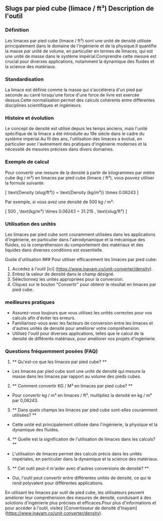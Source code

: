 ## Slugs par pied cube (limace / ft³) Description de l'outil

### Définition
Les limaces par pied cube (limace / ft³) sont une unité de densité utilisée principalement dans le domaine de l'ingénierie et de la physique.Il quantifie la masse par unité de volume, en particulier en termes de limaces, qui est une unité de masse dans le système impérial.Comprendre cette mesure est crucial pour diverses applications, notamment la dynamique des fluides et la science des matériaux.

### Standardisation
La limace est définie comme la masse qui s'accélérera d'un pied par seconde au carré lorsqu'une force d'une force de livre est exercée dessus.Cette normalisation permet des calculs cohérents entre différentes disciplines scientifiques et ingénieurs.

### Histoire et évolution
Le concept de densité est utilisé depuis les temps anciens, mais l'unité spécifique de la limace a été introduite au 19e siècle dans le cadre du système impérial.Au fil des ans, l'utilisation des limaces a évolué, en particulier avec l'avènement des pratiques d'ingénierie modernes et la nécessité de mesures précises dans divers domaines.

### Exemple de calcul
Pour convertir une mesure de la densité à partir de kilogrammes par mètre cube (kg / m³) en limaces par pied cube (limace / ft³), vous pouvez utiliser la formule suivante:

\[ \text{Density (slug/ft³)} = \text{Density (kg/m³)} \times 0.06243 \]

Par exemple, si vous avez une densité de 500 kg / m³:

\[ 500 \, \text{kg/m³} \times 0.06243 = 31.215 \, \text{slug/ft³} \]

### Utilisation des unités
Les limaces par pied cube sont couramment utilisées dans les applications d'ingénierie, en particulier dans l'aérodynamique et la mécanique des fluides, où la compréhension du comportement des matériaux et des liquides dans diverses conditions est essentielle.

Guide d'utilisation ###
Pour utiliser efficacement les limaces par pied cube:
1. Accédez à l'outil [ici] (https://www.inayam.co/unit-converter/density).
2. Entrez la valeur de densité dans le champ désigné.
3. Sélectionnez les unités appropriées pour la conversion.
4. Cliquez sur le bouton "Convertir" pour obtenir le résultat en limaces par pied cube.

### meilleures pratiques
- Assurez-vous toujours que vous utilisez les unités correctes pour vos calculs afin d'éviter les erreurs.
- Familiarisez-vous avec les facteurs de conversion entre les limaces et d'autres unités de densité pour améliorer votre compréhension.
- Utilisez l'outil pour diverses applications, telles que le calcul de la densité de différents matériaux, pour améliorer vos projets d'ingénierie.

### Questions fréquemment posées (FAQ)

1. ** Qu'est-ce que les limaces par pied cube? **
- Les limaces par pied cube sont une unité de densité qui mesure la masse dans les limaces par rapport au volume des pieds cubes.

2. ** Comment convertir KG / M³ en limaces par pied cube? **
- Pour convertir kg / m³ en limaces / ft³, multipliez la densité en kg / m³ par 0,06243.

3. ** Dans quels champs les limaces par pied cube sont-elles couramment utilisées? **
- Cette unité est principalement utilisée dans l'ingénierie, la physique et la dynamique des fluides.

4. ** Quelle est la signification de l'utilisation de limaces dans les calculs? **
- L'utilisation de limaces permet des calculs précis dans les unités impériales, en particulier dans la dynamique et la science des matériaux.

5. ** Cet outil peut-il m'aider avec d'autres conversions de densité? **
- Oui, l'outil peut convertir entre différentes unités de densité, ce qui le rend polyvalent pour différentes applications.

En utilisant les limaces par outil de pied cube, les utilisateurs peuvent améliorer leur compréhension des mesures de densité, conduisant à des solutions d'ingénierie plus précises et efficaces.Pour plus d'informations et pour accéder à l'outil, visitez [Convertisseur de densité d'Inayam] (https://www.inayam.co/unit-converter/density).